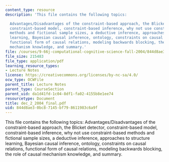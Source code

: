 ```yaml
---
content_type: resource
description: 'This file contains the following topics:

  Advantages/Disadvantages of the constraint-based approach, the Blicket detector,
  constraint-based model, constraint-based inference, why not use constraint-based
  methods and fictional sample sizes, a deductive inference, approaches to structure
  learning, Bayesian causal inference, ontology, constraints on causal relations,
  functional form of causal relations, modeling backwards blocking, the role of causal
  mechanism knowledge, and summary.'
file: /courses/9-66j-computational-cognitive-science-fall-2004/844d8ae30bc87145bf798611983c6a9f_dec_2_2004_final.pdf
file_size: 215483
file_type: application/pdf
learning_resource_types:
- Lecture Notes
license: https://creativecommons.org/licenses/by-nc-sa/4.0/
ocw_type: OCWFile
parent_title: Lecture Notes
parent_type: CourseSection
parent_uid: da1d41fd-1c04-8df1-fa02-4155b8e1ee74
resourcetype: Document
title: dec_2_2004_final.pdf
uid: 844d8ae3-0bc8-7145-bf79-8611983c6a9f
---
```

This file contains the following topics:
Advantages/Disadvantages of the constraint-based approach, the Blicket detector, constraint-based model, constraint-based inference, why not use constraint-based methods and fictional sample sizes, a deductive inference, approaches to structure learning, Bayesian causal inference, ontology, constraints on causal relations, functional form of causal relations, modeling backwards blocking, the role of causal mechanism knowledge, and summary.